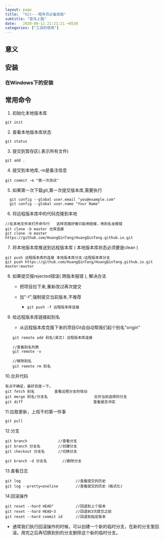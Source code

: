 ```yaml
---
layout: page
title:  "Git---程序员必备技能"
subtitle: "菜鸟上路"
date:   2020-09-11 21:21:21 +0530
categories: ["工具的使用"]
---
```


## 意义

## 安装

### 在Windows下的安装

## 常用命令
1. 初始化本地版本库

```
git init	
```

2. 查看本地版本库状态

```
git status
```

3. 提交到暂存区(.表示所有文件)

```
git add .
```

4. 提交到本地库,-m是备注信息

```
git commit -m "第一次测试"
```

5. 如果第一次下载git,第一次提交版本库,需要执行

```git
  git config --global user.email "you@example.com"
  git config --global user.name "Your Name"
```

6. 将远程版本库中的代码克隆到本地 

```
//在本地文件夹打开命令行   这样克隆好像只能用链接，用别名会报错
git clone -b master 仓库连接
git clone -b master https://github.com/HuangQinTang/HuangQinTang.github.io.git
```

7. 将本地版本库推送到远程版本库 ( 本地版本库状态必须要是clean )

``` 
git push 远程版本库的连接 本地版本库分支:远程版本库分支
git push https://github.com/HuangQinTang/HuangQinTang.github.io.git master:master
```

8. 如果提交报rejected错误( 跨版本报错 ), 解决办法

   - 把项目拉下来,重新改过再次提交
   
   - 加"-f",强制提交当前版本,不推荐
   
     - ```
       git push -f 远程版本库连接
       ```

9. 给远程版本库链接起别名

   - 从远程版本库克隆下来的项目Git会自动帮我们起个别名"origin"

   ```git
   git remote add 别名(英文) 远程版本库连接
   ```

   ```git
   //查看别名列表
   git remote -v
   
   //移除别名
   git remote rm 别名
   ```

10.合并代码

```
有点不确定，最好百度一下。
git fetch 别名		 查看远程分支的改动
git merge 别名/分支名				     合并当前选择的分支
git diff  								查看是否冲突
```

11.拉取更新，上班干的第一件事

```git
git pull
```

12.分支

```git
git branch 				//查看分支
git branch 分支名		  //创建分支
git checkout 分支名      //切换分支

git branch -d 分支名		//删除分支
```

13.查看日志

```git
git log							//查看提交的历史
git log --pretty=oneline		//查看提交的历史（格式化)
```

14.回滚操作

```git
git reset --hard HEAD^			//回退到上个版本
git reset --hard HEAD~3			//回退到3次提交之前
git reset --hard commit id  	//回退到指定版本
```

- 通常我们执行回滚操作的时候，可以创建一个新的临时分支，在新的分支里回滚。用完之后再切换到别的分支删除这个新的临时分支。